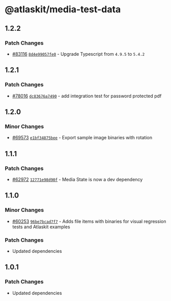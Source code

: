 # @atlaskit/media-test-data

## 1.2.2

### Patch Changes

- [#83116](https://stash.atlassian.com/projects/CONFCLOUD/repos/confluence-frontend/pull-requests/83116) [`8d4e99057fe0`](https://stash.atlassian.com/projects/CONFCLOUD/repos/confluence-frontend/commits/8d4e99057fe0) - Upgrade Typescript from `4.9.5` to `5.4.2`

## 1.2.1

### Patch Changes

- [#78016](https://stash.atlassian.com/projects/CONFCLOUD/repos/confluence-frontend/pull-requests/78016) [`dc83676a7490`](https://stash.atlassian.com/projects/CONFCLOUD/repos/confluence-frontend/commits/dc83676a7490) - add integration test for password protected pdf

## 1.2.0

### Minor Changes

- [#69573](https://stash.atlassian.com/projects/CONFCLOUD/repos/confluence-frontend/pull-requests/69573) [`e1bf34875bee`](https://stash.atlassian.com/projects/CONFCLOUD/repos/confluence-frontend/commits/e1bf34875bee) - Export sample image binaries with rotation

## 1.1.1

### Patch Changes

- [#62972](https://stash.atlassian.com/projects/CONFCLOUD/repos/confluence-frontend/pull-requests/62972) [`12771e98d90f`](https://stash.atlassian.com/projects/CONFCLOUD/repos/confluence-frontend/commits/12771e98d90f) - Media State is now a dev dependency

## 1.1.0

### Minor Changes

- [#60253](https://stash.atlassian.com/projects/CONFCLOUD/repos/confluence-frontend/pull-requests/60253) [`96be7bcad7f7`](https://stash.atlassian.com/projects/CONFCLOUD/repos/confluence-frontend/commits/96be7bcad7f7) - Adds file items with binaries for visual regression tests and Atlaskit examples

### Patch Changes

- Updated dependencies

## 1.0.1

### Patch Changes

- Updated dependencies
